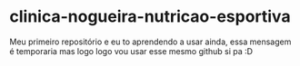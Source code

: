 # clinica-nogueira-nutricao-esportiva
Meu primeiro repositório e eu to aprendendo a usar ainda, essa mensagem é temporaria mas logo logo vou usar esse mesmo github si pa :D
